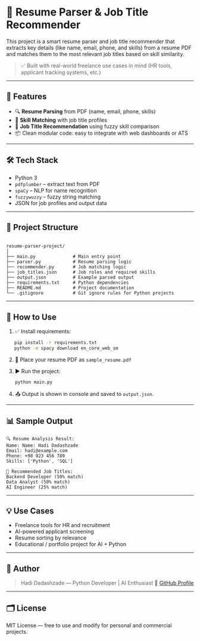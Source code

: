 # 📄 Resume Parser & Job Title Recommender

This project is a smart resume parser and job title recommender that extracts key details (like name, email, phone, and skills) from a resume PDF and matches them to the most relevant job titles based on skill similarity.

> ✅ Built with real-world freelance use cases in mind (HR tools, applicant tracking systems, etc.)

---

## 🚀 Features

- 🔍 **Resume Parsing** from PDF (name, email, phone, skills)
- 🤖 **Skill Matching** with job title profiles
- 💼 **Job Title Recommendation** using fuzzy skill comparison
- 📦 Clean modular code: easy to integrate with web dashboards or ATS

---

## 🛠 Tech Stack

- Python 3
- `pdfplumber` – extract text from PDF
- `spaCy` – NLP for name recognition
- `fuzzywuzzy` – fuzzy string matching
- JSON for job profiles and output data

---

## 📁 Project Structure

```

resume-parser-project/
│
├── main.py              # Main entry point
├── parser.py            # Resume parsing logic
├── recommender.py       # Job matching logic
├── job_titles.json      # Job roles and required skills
├── output.json          # Example parsed output
├── requirements.txt     # Python dependencies
├── README.md            # Project documentation
└── .gitignore           # Git ignore rules for Python projects

````

---

## 📌 How to Use

1. ✅ Install requirements:

```bash
   pip install -r requirements.txt
   python -m spacy download en_core_web_sm
```

2. 📄 Place your resume PDF as `sample_resume.pdf`

3. ▶️ Run the project:

   ```bash
   python main.py
   ```

4. 📤 Output is shown in console and saved to `output.json`.

---

## 📊 Sample Output

```
🔍 Resume Analysis Result:
Name: Name: Hadi Dadashzade
Email: hadi@example.com
Phone: +98 923 456 789
Skills: ['Python', 'SQL']

💼 Recommended Job Titles:
Backend Developer (50% match)
Data Analyst (50% match)
AI Engineer (25% match)
```

---

## 💡 Use Cases

* Freelance tools for HR and recruitment
* AI-powered applicant screening
* Resume sorting by relevance
* Educational / portfolio project for AI + Python

---

## 🧠 Author

> Hadi Dadashzade — Python Developer | AI Enthusiast
> 🔗 [GitHub Profile](https://github.com/hadidadashzade)

---

## 🗂 License

MIT License — free to use and modify for personal and commercial projects.
